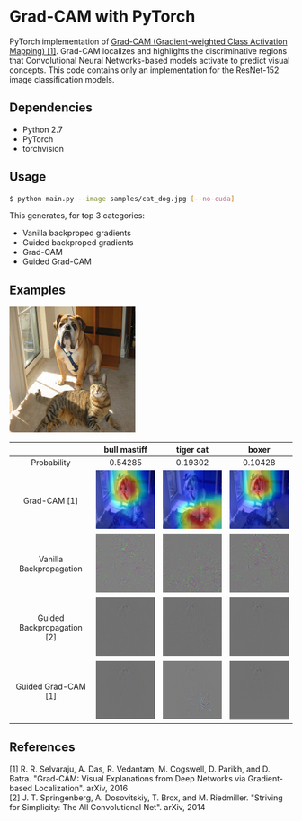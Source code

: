 # Grad-CAM with PyTorch

PyTorch implementation of [Grad-CAM (Gradient-weighted Class Activation Mapping) [1]](https://arxiv.org/pdf/1610.02391v1.pdf). Grad-CAM localizes and highlights the discriminative regions that Convolutional Neural Networks-based models activate to predict visual concepts. This code contains only an implementation for the ResNet-152 image classification models.

## Dependencies
* Python 2.7
* PyTorch
* torchvision

## Usage
```bash
$ python main.py --image samples/cat_dog.jpg [--no-cuda]
```
This generates, for top 3 categories:
* Vanilla backproped gradients
* Guided backproped gradients
* Grad-CAM
* Guided Grad-CAM

## Examples
![](samples/cat_dog.png)

||bull mastiff|tiger cat|boxer|
|:-:|:-:|:-:|:-:|
|Probability|0.54285|0.19302|0.10428|
|Grad-CAM [1]|![](results/bull_mastiff_gcam.png)|![](results/tiger_cat_gcam.png)|![](results/boxer_gcam.png)|
|Vanilla Backpropagation|![](results/bull_mastiff_bp.png)|![](results/tiger_cat_bp.png)|![](results/boxer_bp.png)|
|Guided Backpropagation [2]|![](results/bull_mastiff_gbp.png)|![](results/tiger_cat_gbp.png)|![](results/boxer_gbp.png)|
|Guided Grad-CAM [1]|![](results/bull_mastiff_ggcam.png)|![](results/tiger_cat_ggcam.png)|![](results/boxer_ggcam.png)|

## References
\[1\] R. R. Selvaraju, A. Das, R. Vedantam, M. Cogswell, D. Parikh, and D. Batra. "Grad-CAM: Visual Explanations from Deep Networks via Gradient-based Localization". arXiv, 2016<br>
\[2\] J. T. Springenberg, A. Dosovitskiy, T. Brox, and M. Riedmiller. "Striving for Simplicity: The All Convolutional Net". arXiv, 2014